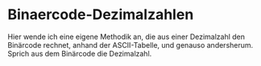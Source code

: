 # Binaercode-Dezimalzahlen
Hier wende ich eine eigene Methodik an, die aus einer Dezimalzahl den Binärcode rechnet, anhand der ASCII-Tabelle, und genauso andersherum. Sprich aus dem Binärcode die Dezimalzahl.
